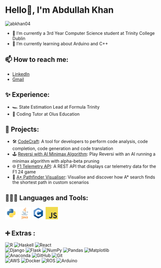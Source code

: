 # Hello👋, I'm Abdullah Khan
<p align="left"> <img src="https://komarev.com/ghpvc/?username=abkhan04&label=Profile%20views&color=0e75b6&style=flat" alt="abkhan04" /> </p>

- 🔭 I’m currently a 3rd Year Computer Science student at Trinity College Dublin
- 🌱 I’m currently learning about Arduino and C++

## 📫 How to reach me: 
- [LinkedIn](https://www.linkedin.com/in/akhan04/)
- [Gmail](mailto:khan.abdullah0416@gmail.com)

## ✨ Experience:

- 🏎️ State Estimation Lead at Formula Trinity
- 🔡 Coding Tutor at Olus Education

## 🚀 Projects:

- 🛠️ [CodeCraft](https://github.com/TCD-SWENG-Group-18-2024/CodeCraft): A tool for developers to perform code analysis, code completion, code generation and code translation
- 🕹️ [Reversi with AI Minimax Algorithm](https://github.com/abkhan04/reversi-minimax-algorithm): Play Reversi with an AI running a minimax algorithm with alpha-beta pruning
- 🌐 [F1 Telemetry API](https://github.com/abkhan04/f1-24-telemetry-api): A REST API that displays car telemetry data for the F1 24 game
- 🚩 [A* Pathfinder Visualiser](https://github.com/abkhan04/pathfinder-visualiser): Visualise and discover how A* search finds the shortest path in custom scenarios

## 👨🏻‍💻 Languages and Tools: <br />
<code><img height="40" src="https://raw.githubusercontent.com/github/explore/80688e429a7d4ef2fca1e82350fe8e3517d3494d/topics/python/python.png"></code>
<code><img height="40" src="https://raw.githubusercontent.com/github/explore/80688e429a7d4ef2fca1e82350fe8e3517d3494d/topics/java/java.png"></code>
<code><img height="40" src="https://raw.githubusercontent.com/github/explore/80688e429a7d4ef2fca1e82350fe8e3517d3494d/topics/c/c.png"></code>
<code><img height="40" src="https://raw.githubusercontent.com/github/explore/80688e429a7d4ef2fca1e82350fe8e3517d3494d/topics/javascript/javascript.png"></code>

## ➕ Extras : <br />
![R](https://img.shields.io/badge/r-%23276DC3.svg?style=flat-square&logo=r&logoColor=white) ![Haskell](https://img.shields.io/badge/Haskell-5e5086?style=flat-square&logo=haskell&logoColor=white) ![React](https://img.shields.io/badge/react-%2320232a.svg?style=flat-square&logo=react&logoColor=%2361DAFB)
<br />
![Django](https://img.shields.io/badge/django-%23092E20.svg?style=flat-square&logo=django&logoColor=white) ![Flask](https://img.shields.io/badge/flask-%23000.svg?style=flat-square&logo=flask&logoColor=white) ![NumPy](https://img.shields.io/badge/numpy-%23013243.svg?style=flat-square&logo=numpy&logoColor=white) ![Pandas](https://img.shields.io/badge/pandas-%23150458.svg?style=flat-square&logo=pandas&logoColor=white) ![Matplotlib](https://img.shields.io/badge/Matplotlib-%23ffffff.svg?style=flat-square&logo=Matplotlib&logoColor=black)
<br />
 ![Anaconda](https://img.shields.io/badge/Anaconda-%2344A833.svg?style=flat-square&logo=anaconda&logoColor=white) ![GitHub](https://img.shields.io/badge/github-%23121011.svg?style=flat-square&logo=github&logoColor=white) ![Git](https://img.shields.io/badge/git-%23F05033.svg?style=flat-square&logo=git&logoColor=white)
<br />
![AWS](https://img.shields.io/badge/AWS-%23FF9900.svg?style=flat-square&logo=amazon-aws&logoColor=white) ![Docker](https://img.shields.io/badge/docker-%230db7ed.svg?style=flat-square&logo=docker&logoColor=white) ![ROS](https://img.shields.io/badge/ros-%230A0FF9.svg?style=flat-square&logo=ros&logoColor=white) ![Arduino](https://img.shields.io/badge/-Arduino-00979D?style=flat-square&logo=Arduino&logoColor=white) 
